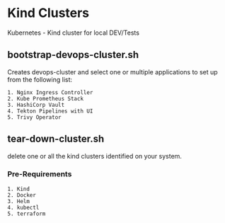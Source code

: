# Kind Clusters

Kubernetes - Kind cluster for local DEV/Tests

## bootstrap-devops-cluster.sh
Creates devops-cluster and select one or multiple applications to set up from the following list:
```
1. Nginx Ingress Controller
2. Kube Prometheus Stack
3. HashiCorp Vault
4. Tekton Pipelines with UI
5. Trivy Operator
```

## tear-down-cluster.sh
delete one or all the kind clusters identified on your system.

### Pre-Requirements
```
1. Kind
2. Docker
3. Helm
4. kubectl
5. terraform
```
